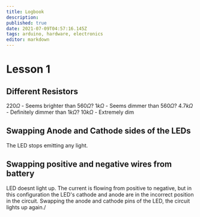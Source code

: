 ```yaml
---
title: Logbook
description: 
published: true
date: 2021-07-09T04:57:16.145Z
tags: arduino, hardware, electronics
editor: markdown
---
```


# Lesson 1

## Different Resistors
$220 \Omega$ - Seems brighter than $560 \Omega$?
$1k \Omega$ - Seems dimmer than $560 \Omega$?
$4.7k \Omega$ - Definitely dimmer than $1k \Omega$?
$10k \Omega$ - Extremely dim

## Swapping Anode and Cathode sides of the LEDs
The LED stops emitting any light.

## Swapping positive and negative wires from battery
LED doesnt light up. The current is flowing from positive to negative, but in this configuration the LED's cathode and anode are in the incorrect position in the circuit. Swapping the anode and cathode pins of the LED, the circuit lights up again./